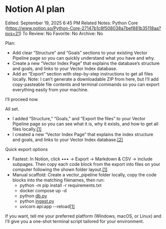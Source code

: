 # Notion AI plan

Edited: September 19, 2025 6:45 PM
Related Notes: Python Core (https://www.notion.so/Python-Core-27147b1c8f508038a7bef881b35118aa?pvs=21)
To Review: No
Favorite: No
Archive: No

Plan:

- Add clear “Structure” and “Goals” sections to your existing Vector Pipeline page so you can quickly understand what you have and why.
- Create a new “Vector Index Page” that explains the database’s structure and goals, and links to your Vector Index database.
- Add an “Export” section with step-by-step instructions to get all files locally. Note: I can’t generate a downloadable ZIP from here, but I’ll add copy-pasteable file contents and terminal commands so you can export everything easily from your machine.

I’ll proceed now.

All set.

- I added “Structure,” “Goals,” and “Export the files” to your Vector Pipeline page so you can see what it is, why it exists, and how to get all files locally.[[1]](https://www.notion.so/Vector-Pipeline-33992dbb9896433f870a2e55d97594ba?pvs=21)
- I created a new “Vector Index Page” that explains the index structure and goals, and links to your Vector Index database.[[2]](https://www.notion.so/Vector-Index-Page-fdb827ba901d4586a6f1e3b581b8365d?pvs=21)

Quick export options

- Fastest: In Notion, click ••• → Export → Markdown & CSV → include subpages. Then copy each code block from the export into files on your computer following the shown folder layout.[[1]](https://www.notion.so/Vector-Pipeline-33992dbb9896433f870a2e55d97594ba?pvs=21)
- Manual scaffold: Create a vector_pipeline folder locally, copy the code blocks into the matching filenames, then run:
    - python -m pip install -r requirements.txt
    - docker compose up -d
    - python [db.py](http://db.py/)
    - python [ingest.py](http://ingest.py/)
    - uvicorn api:app --reload[[1]](https://www.notion.so/Vector-Pipeline-33992dbb9896433f870a2e55d97594ba?pvs=21)

If you want, tell me your preferred platform (Windows, macOS, or Linux) and I’ll give you a one-shot terminal script tailored for your environment.